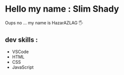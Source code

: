 # Hello my name : Slim Shady
Oups no ... my name is HazarAZLAG 🖐

## dev skills : 

- VSCode 
- HTML
- CSS
- JavaScript
